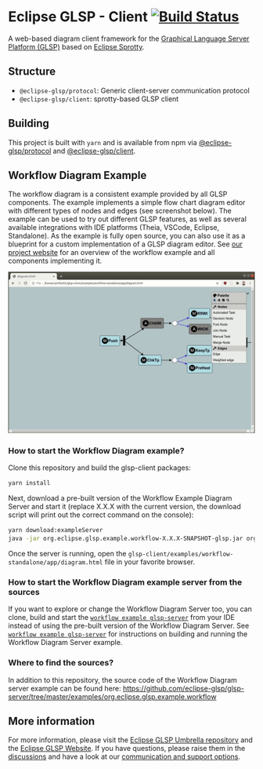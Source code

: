 # Eclipse GLSP - Client [![Build Status](https://ci.eclipse.org/glsp/job/eclipse-glsp/job/glsp-client/job/master/badge/icon)](https://ci.eclipse.org/glsp/job/eclipse-glsp/job/glsp-client/job/master/)

A web-based diagram client framework for the [Graphical Language Server Platform (GLSP)](https://github.com/eclipse-glsp/glsp) based on [Eclipse Sprotty](https://github.com/eclipse/sprotty).

## Structure

-   `@eclipse-glsp/protocol`: Generic client-server communication protocol
-   `@eclipse-glsp/client`: sprotty-based GLSP client

## Building

This project is built with `yarn` and is available from npm via [@eclipse-glsp/protocol](https://www.npmjs.com/package/@eclipse-glsp/protocol) and [@eclipse-glsp/client](https://www.npmjs.com/package/@eclipse-glsp/client).

## Workflow Diagram Example

The workflow diagram is a consistent example provided by all GLSP components. The example implements a simple flow chart diagram editor with different types of nodes and edges (see screenshot below).
The example can be used to try out different GLSP features, as well as several available integrations with IDE platforms (Theia, VSCode, Eclipse, Standalone).
As the example is fully open source, you can also use it as a blueprint for a custom implementation of a GLSP diagram editor.
See [our project website](https://www.eclipse.org/glsp/documentation/#workflowoverview) for an overview of the workflow example and all components implementing it.

![Workflow Diagram](/documentation/standalone-diagram.gif)

### How to start the Workflow Diagram example?

Clone this repository and build the glsp-client packages:

```bash
yarn install
```

Next, download a pre-built version of the Workflow Example Diagram Server and start it (replace X.X.X with the current version, the download script will print out the correct command on the console):

```bash
yarn download:exampleServer
java -jar org.eclipse.glsp.example.workflow-X.X.X-SNAPSHOT-glsp.jar org.eclipse.glsp.example.workflow.launch.ExampleServerLauncher --port=8081 --websocket
```

Once the server is running, open the `glsp-client/examples/workflow-standalone/app/diagram.html` file in your favorite browser.

### How to start the Workflow Diagram example server from the sources

If you want to explore or change the Workflow Diagram Server too, you can clone, build and start the [`workflow example glsp-server`](https://github.com/eclipse-glsp/glsp-server#workflow-diagram-example) from your IDE instead of using the pre-built version of the Workflow Diagram Server.
See [`workflow example glsp-server`](https://github.com/eclipse-glsp/glsp-server#workflow-diagram-example) for instructions on building and running the Workflow Diagram Server example.

### Where to find the sources?

In addition to this repository, the source code of the Workflow Diagram server example can be found here: <https://github.com/eclipse-glsp/glsp-server/tree/master/examples/org.eclipse.glsp.example.workflow>

## More information

For more information, please visit the [Eclipse GLSP Umbrella repository](https://github.com/eclipse-glsp/glsp) and the [Eclipse GLSP Website](https://www.eclipse.org/glsp/).
If you have questions, please raise them in the [discussions](https://github.com/eclipse-glsp/glsp/discussions) and have a look at our [communication and support options](https://www.eclipse.org/glsp/contact/).
